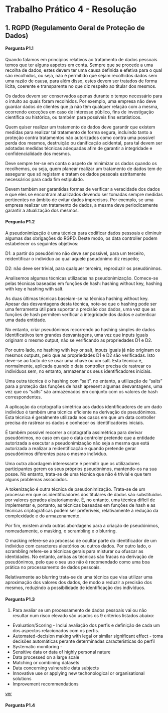 # Trabalho Prático 4 - Resolução

## 1\. RGPD (Regulamento Geral de Proteção de Dados)

#### Pergunta P1.1

Quando falamos em princípios relativos ao tratamento de dados pessoais temos que ter alguns aspetos em conta. Sempre que se procede a uma recolha de dados, estes devem ter uma causa definida e efetiva para o qual são recolhidos, ou seja, não é permitido que sejam recolhidos dados sem uma razão de causa, para além disso, estes devem ser tratados de forma lícita, coerente e transparente no que diz respeito ao titular dos mesmos.

Os dados devem ser conservados apenas durante o tempo necessário para o intuito ao quais foram recolhidos. Por exemplo, uma empresa não deve guardar dados de clientes que já não têm qualquer relação com a mesma, ocorrendo exceções em caso de interesse público, fins de investigação científica ou histórica, ou também para possíveis fins estatísticos. 

Quem quiser realizar um tratamento de dados deve garantir que existem medidas para realizar tal tratamento de forma segura, incluindo tanto a proteção contra tratamentos não autorizados como contra uma possível perda dos mesmos, destruição ou danificação acidental, para tal devem ser adotadas medidas técnicas adequadas afim de garantir a integridade e confidencialidade dos mesmos.

Deve sempre ter-se em conta o aspeto de minimizar os dados quando os recolhemos, ou seja, quem planear realizar um tratamento de dados tem de assegurar que só registam e tratam os dados pessoais estritamente necessários para cada fim estipulado.

Devem também ser garantidas formas de verificar a veracidade dos dados e que eles se encontram atualizados devendo ser tomadas sempre medidas pertinentes no âmbito de evitar dados imprecisos. Por exemplo, se uma empresa realizar um tratamento de dados, a mesma deve periodicamente garantir a atualização dos mesmos.


#### Pergunta P1.2

A pseudonimização é uma técnica para codificar dados pessoais e diminuir algumas das obrigações do RGPD. Deste modo, os data controller podem estabelecer os seguintes objetivos:

D1: a partir do pseudónimo não deve ser possível, para um terceiro, reidentificar o indivíduo ao qual aquele pseudónimo diz respeito;

D2: não deve ser trivial, para qualquer terceiro, reproduzir os pseudónimos.

Analisemos algumas técnicas utilizadas na pseudonimização. Comece-se pelas técnicas baseadas em funções de hash: hashing without key, hashing with key e hashing with salt.

As duas últimas técnicas baseiam-se na técnica hashing without key. Apesar das desvantagens desta técnica, note-se que o hashing pode ser uma ferramenta útil para suportar a precisão dos dados, uma vez que as funções de hash permitem verificar a integridade dos dados e autenticar uma dada entidade.

No entanto, criar pseudónimos recorrendo ao hashing simples de dados identificativos tem grandes desvantagens, uma vez que inputs iguais originam o mesmo output, não se verificando as propriedades D1 e D2.

Por outro lado, no hashing with key or salt, inputs iguais já não originam os mesmos outputs, pelo que as propriedades D1 e D2 são verificadas. Isto deve-se ao facto de se usar uma chave ou um salt. Esta técnica é, normalmente, aplicada quando o data controller precisa de rastrear os indivíduos sem, no entanto, armazenar os seus identificadores iniciais.

Uma outra técnica é o hashing com “salt”, no entanto, a utilização de “salts” para a proteção das funções de hash apresent algumas desvantagens, uma vez que os “salts” são armazenados em conjunto com os valores de hash correspondentes.

A aplicação da criptografia simétrica aos dados identificadores de um dado indivíduo é também uma técnica eficiente na derivação de pseudónimos. Esta técnica é geralmente utilizada nos casos em que um data controller precisa de rastrear os dados e conhecer os identificadores iniciais.

É também possível recorrer a criptografia assimétrica para derivar pseudónimos, no caso em que o data controler pretende que a entidade autorizada a executar a pseudonimização não seja a mesma que está autorizada a realizar a reidentificação e quando pretende gerar pseudónimos diferentes para o mesmo indíviduo.

Uma outra abordagem interessante é permitir que os utilizadores participantes gerem os seus próprios pseudónimos, mantendo-os na sua posse. No entanto, trata-se de uma técnica que não é trivial e que tem alguns problemas associados. 

A tokenização é outra técnica de pseudonimização. Trata-se de um processo em que os identificadores dos titulares de dados são substituídos por valores gerados aleatoriamente. É, no entanto, uma técnica difícil de implementar e, portanto, as técnicas baseadas em funções de hash e as técnicas criptográficas podem ser preferíveis, relativamente à redução da complexidade e do armazenamento.

Por fim, existem ainda outras abordagens para a criação de pseudónimos, nomeadamente, o masking, o scrambling e o blurring.

O masking refere-se ao processo de ocultar parte do identificador de um indivíduo com caracteres aleatórios ou outros dados. Por outro lado, o scrambling refere-se a técnicas gerais para misturar ou ofuscar as identidades. No entanto, ambas as técnicas são fracas na derivação de pseudónimos, pelo que o seu uso não é recomendado como uma boa prática no processamento de dados pessoais.

Relativamente ao blurring trata-se de uma técnica que visa utilizar uma aproximação dos valores dos dados, de modo a reduzir a precisão dos mesmos, reduzindo a possibilidade de identificação dos indivíduos.


#### Pergunta P1.3

1. Para avaliar se um processamento de dados pessoais vai ou não resultar num risco elevado são usados os 9 critérios listados abaixo:
- Evaluation/Scoring - Inclui avaliação dos perfis e definição de cada um dos aspectos relacionados com os perfis.
- Automated-decision making with legal or similar significant effect - toma decisões automáticas perante determinadas características do perfil
- Systematic monitoring - 
- Sensitive data or data of highly personal nature
- Data processed on a large scale
- Matching or combining datasets
- Data concerning vulnerable data subjects
- Innovative use or applying new techonological or organisational solutions
- Improvement recommendations

[ver](http://www.sec-geral.mec.pt/sites/default/files/recomendacao_003_sgec.pdf)

#### Pergunta P1.4
